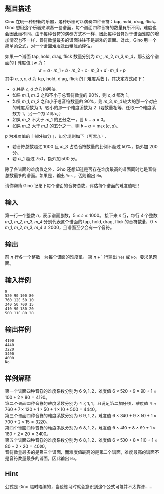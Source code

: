## 题目描述
Gino 在玩一种很新的乐器，这种乐器可以演奏四种音符：tap, hold, drag, flick。Gino 想用这个乐器来演奏一些谱面，每个谱面四种音符的数量有所不同，难度也会因此而不同。由于每种音符的演奏方式不一样，因此每种音符对于谱面难度的增加情况也不一样，音符数量最多的谱面往往不是最难的谱面。对此，Gino 用一个简单的公式，对一个谱面难度做出粗浅的评估。

如果一个谱面 tap, hold, drag, flick 数量分别为 $m\_1, m\_2, m\_3, m\_4$，那么这个谱面的 $\lceil$ 难度值 $\rfloor w$ 为：
$$
w = a \cdot m\_1 + b \cdot m\_2 + c \cdot m\_3 + d \cdot m\_4 + p
$$
其中 $a, b, c, d$ 为 tap, hold, drag, flick 的 $\lceil$ 难度系数 $\rfloor$，其决定方式如下：

* $a$ 总是 $c,d$ 之和的两倍。
* 如果 $m\_1, m\_2$ 之和不小于总音符数量的 $90\%$，则 $c,d$ 都为 $1$。
* 如果 $m\_1, m\_2$ 之和小于总音符数量的 $90\%$，则 $m\_3, m\_4$ 较大的那一个对应的难度系数为 $1$，较小的那一个难度系数为 $2$（若数量相等，任取一个难度系数为 $1$，另一个为 $2$ 即可）
* 如果 $m\_2$ 不大于 $m\_1$ 的五分之一，则 $b - a = 3$。
* 如果 $m\_2$ 大于 $m\_1$ 的五分之一，则 $b - a = \max(c, d)$。

$p$ 为难度值的 $\lceil$ 额外加分 $\rfloor$，加分规则如下（可累加）：

* 若音符总数超过 $1000$ 且 $m\_3$ 占总音符数量的比例不超过 $50\%$，额外加 $200$ 分。
* 若 $m\_1$ 超过 $750$，额外加 $500$ 分。

除了各谱面的难度值之外，Gino 还想知道是否存在难度最高的谱面同时也是音符总数最多的谱面。如果是，输出 `Yes` ，否则输出 `No`。

请你帮助 Gino 记录下每个谱面的音符总数，评估每个谱面的难度值吧！


## 输入
第一行一个整数 $n$，表示谱面总数，$5 \le n \le 1000$。
接下来 $n$ 行，每行 $4$ 个整数 $m\_1, m\_2, m\_3, m\_4$ 分别代表这个谱面的 tap, hold, drag, flick 的音符数量，$0 \le m\_1, m\_2, m\_3, m\_4 \le 2000$，且谱面至少会有一个音符。


## 输出
前 $n$ 行各一个整数，为每个谱面的难度值。
第 $n+1$ 行输出 `Yes` 或 `No`，要求见题面。


## 输入样例

    5
    520 90 100 80
    760 120 50 10
    340 50 700 15
    410 90 180 20
    500 110 80 20



## 输出样例

    4190
    4440
    3220
    3400
    4000
    No



## 样例解释
第一个谱面四种音符的难度系数分别为 $6, 9, 1, 2$，难度值 $6 \times 520 + 9 \times 90 + 1 \times 100 + 2 \times 80 = 4190$。  
第二个谱面四种音符的难度系数分别为 $4, 7, 1, 1$，且满足第二加分项，难度值 $4 \times 760 + 7 \times 120 + 1 \times 50 + 1 \times 10 + 500 = 4440$。  
第三个谱面四种音符的难度系数分别为 $6, 9, 1, 2$，难度值 $6 \times 340 + 9 \times 50 + 1 \times 700 + 2 \times 15 = 3220$。  
第四个谱面四种音符的难度系数分别为 $6, 8, 1, 2$，难度值 $6 \times 410 + 8 \times 90 + 1 \times 180 + 2 \times 20 = 3400$。  
第五个谱面四种音符的难度系数分别为 $6, 8, 1, 2$，难度值 $6 \times 500 + 8 \times 110 + 1 \times 80 + 2 \times 20 = 4000$。  
音符数量最多的是第三个谱面，而难度值最高的是第二个谱面，难度最高的谱面不是音符数量最多的谱面，因此输出 `No`。

## Hint
公式是 Gino 临时瞎编的，当他练习时就会意识到这个公式可能并不太靠谱……

